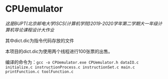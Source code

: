 # CPUemulator

*这是BUPT(北京邮电大学)SCS(计算机学院)2019-2020学年第二学期大一年级计算机导论课程设计大作业*

其中dict.dic为指令代码存放的文件

本项目的dict.dic为使用两个线程进行100张票的出售。

编译的命令为：`gcc -o CPUemulator.exe CPUemulator.h dataIO.c initialize.c instructionProcess.c instructionSet.c main.c printFunction.c toolFunction.c`